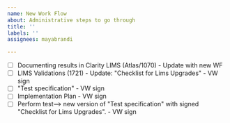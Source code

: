 ```yaml
---
name: New Work Flow
about: Administrative steps to go through
title: ''
labels: ''
assignees: mayabrandi

---
```


- [ ] Documenting results in Clarity LIMS (Atlas/1070) - Update with new WF
- [ ] LIMS Validations (1721) - Update: "Checklist for Lims Upgrades" - VW sign
- [ ] "Test specification" - VW sign
- [ ] Implementation Plan  - VW sign
- [ ] Perform test--> new version of "Test specification" with signed "Checklist for Lims Upgrades". - VW sign
